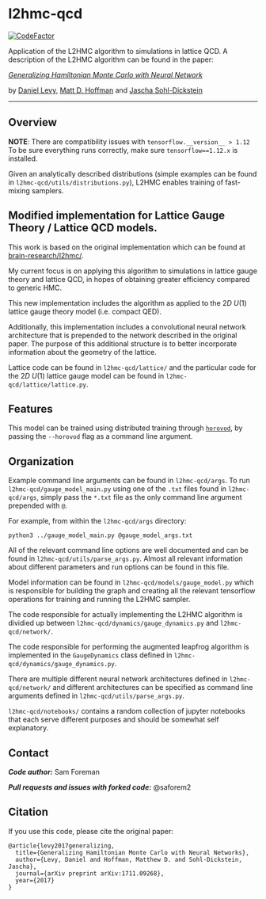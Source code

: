 # l2hmc-qcd

[![CodeFactor](https://www.codefactor.io/repository/github/saforem2/l2hmc-qcd/badge)](https://www.codefactor.io/repository/github/saforem2/l2hmc-qcd)

Application of the L2HMC algorithm to simulations in lattice QCD. A description
of the L2HMC algorithm can be found in the paper:

[*Generalizing Hamiltonian Monte Carlo with Neural Network*](https://arxiv.org/abs/1711.09268)

by [Daniel Levy](http://ai.stanford.edu/~danilevy), [Matt D. Hoffman](http://matthewdhoffman.com/) and [Jascha Sohl-Dickstein](sohldickstein.com)

---

## Overview

**NOTE**: There are compatibility issues with `tensorflow.__version__ > 1.12` To be sure everything runs correctly, make sure `tensorflow==1.12.x` is installed.

Given an analytically described distributions (simple examples can be found in
`l2hmc-qcd/utils/distributions.py`), L2HMC enables training of fast-mixing samplers.

## Modified implementation for Lattice Gauge Theory / Lattice QCD models. 

This work is based on the original implementation which can be found at
[brain-research/l2hmc/](https://github.com/brain-research/l2hmc). 

My current focus is on applying this algorithm to simulations in lattice gauge
theory and lattice QCD, in hopes of obtaining greater efficiency compared to
generic HMC.

This new implementation includes the algorithm as applied to the $2D$ $U{(1)}$ lattice gauge theory model (i.e. compact QED).

Additionally, this implementation includes a convolutional neural network
architecture that is prepended to the network described in the original paper.
The purpose of this additional structure is to better incorporate information
about the geometry of the lattice.

Lattice code can be found in `l2hmc-qcd/lattice/` and the particular code for the
$2D$ $U{(1)}$ lattice gauge model can be found in `l2hmc-qcd/lattice/lattice.py`.

## Features

This model can be trained using distributed training through [`horovod`](https://github.com/horovod/horovod), by passing the `--horovod` flag as a command line argument. 

## Organization

Example command line arguments can be found in `l2hmc-qcd/args`. To run `l2hmc-qcd/gauge_model_main.py` using one of the `.txt` files found in `l2hmc-qcd/args`, simply pass the `*.txt` file as the only command line argument prepended with `@`. 

For example, from within the `l2hmc-qcd/args` directory:
```
python3 ../gauge_model_main.py @gauge_model_args.txt
```

All of the relevant command line options are well documented and can be found in `l2hmc-qcd/utils/parse_args.py`. Almost all relevant information about different parameters and run options can be found in this file.

Model information can be found in `l2hmc-qcd/models/gauge_model.py` which is responsible for building the graph and creating all the relevant tensorflow operations for training and running the L2HMC sampler.

The code responsible for actually implementing the L2HMC algorithm is dividied up between `l2hmc-qcd/dynamics/gauge_dynamics.py` and `l2hmc-qcd/network/`.

The code responsible for performing the augmented leapfrog algorithm is implemented in  the `GaugeDynamics` class defined in `l2hmc-qcd/dynamics/gauge_dynamics.py`.

There are multiple different neural network architectures defined in `l2hmc-qcd/network/` and different architectures can be specified as command line arguments defined in `l2hmc-qcd/utils/parse_args.py`.

`l2hmc-qcd/notebooks/` contains a random collection of jupyter notebooks that each serve different purposes and should be somewhat self explanatory.


## Contact

***Code author:*** Sam Foreman

***Pull requests and issues with forked code:*** @saforem2

## Citation

If you use this code, please cite the original paper:
```
@article{levy2017generalizing,
  title={Generalizing Hamiltonian Monte Carlo with Neural Networks},
  author={Levy, Daniel and Hoffman, Matthew D. and Sohl-Dickstein, Jascha},
  journal={arXiv preprint arXiv:1711.09268},
  year={2017}
}
```
